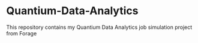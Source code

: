 # Quantium-Data-Analytics
This repository contains my Quantium Data Analytics job simulation project from Forage
